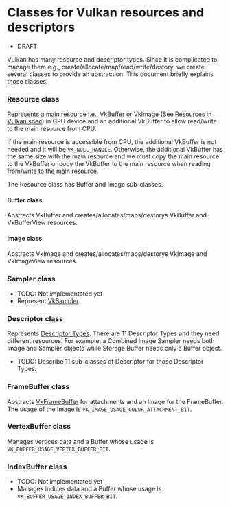 # Classes for Vulkan resources and descriptors
 * DRAFT

Vulkan has many resource and descriptor types.
Since it is complicated to manage them e.g.,
create/allocate/map/read/write/destory, we create several classes to
provide an abstraction. This document briefly explains those classes.


### Resource class
Represents a main resource i.e., VkBuffer or VkImage (See
[Resources in Vulkan spec](
https://www.khronos.org/registry/vulkan/specs/1.1/html/vkspec.html#resources))
in GPU device and an additional VkBuffer to allow read/write to the
main resource from CPU.

If the main resource is accessible from CPU, the additional
VkBuffer is not needed and it will be `VK_NULL_HANDLE`.
Otherwise, the additional VkBuffer has the same size with the main
resource and we must copy the main resource to the VkBuffer or
copy the VkBuffer to the main resource when reading from/write to
the main resource.

The Resource class has Buffer and Image sub-classes.

#### Buffer class
Abstracts VkBuffer and creates/allocates/maps/destorys
VkBuffer and VkBufferView resources.

#### Image class
Abstracts VkImage and creates/allocates/maps/destorys
VkImage and VkImageView resources.


### Sampler class
 * TODO: Not implementated yet
 * Represent [VkSampler](
   https://www.khronos.org/registry/vulkan/specs/1.1/html/vkspec.html#samplers)


### Descriptor class
Represents [Descriptor Types](
https://www.khronos.org/registry/vulkan/specs/1.1/html/vkspec.html#descriptorsets-types).
There are 11 Descriptor Types and they need different resources.
For example, a Combined Image Sampler needs both Image and
Sampler objects while Storage Buffer needs only a Buffer object.

* TODO: Describe 11 sub-classes of Descriptor for those Descriptor Types.


### FrameBuffer class
Abstracts [VkFrameBuffer](
https://www.khronos.org/registry/vulkan/specs/1.1/html/vkspec.html#_framebuffers)
for attachments and an Image for the FrameBuffer.
The usage of the Image is `VK_IMAGE_USAGE_COLOR_ATTACHMENT_BIT`.


### VertexBuffer class
Manages vertices data and a Buffer whose usage is
`VK_BUFFER_USAGE_VERTEX_BUFFER_BIT`.


### IndexBuffer class
 * TODO: Not implementated yet
 * Manages indices data and a Buffer whose usage is
   `VK_BUFFER_USAGE_INDEX_BUFFER_BIT`.
